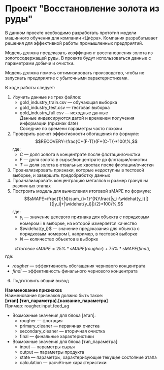 # Проект "Восстановление золота из руды"

В данном проекте необходимо разработать прототип модели машинного обучения для компании «Цифра». Компания разрабатывает решения для эффективной работы промышленных предприятий.

Модель должна предсказать коэффициент восстановления золота из золотосодержащей руды. В проекте будут использоваться данные с параметрами добычи и очистки. 

Модель должна помочь оптимизировать производство, чтобы не запускать предприятие с убыточными характеристиками.

В ходе работы следует:

1. Изучить данные из трех файлов:
    - gold_industry_train.csv — обучающая выборка
    - gold_industry_test.csv — тестовая выборка
    - gold_industry_full.csv — исходные данные  
Данные индексируются датой и временем получения информации (признак date)  
Соседние по времени параметры часто похожи
2. Проверить расчет эффективности обогащения по формуле:
$$RECOVERY=\frac{C*(F-T)}{F*(C-T)}*100\%,$$
где:
   - $C$ — доля золота в концентрате после флотации/очистки
   - $F$ — доля золота в сырье/концентрате до флотации/очистки
   - $T$ — доля золота в отвальных хвостах после флотации/очистки
3. Проанализировать признаки, которые недоступны в тестовой выборке, и завершить предобработку данных
4. Проанализировать концентрацию металлов и размер гранул на различных этапах
5. Построить модель для вычисления итоговой sMAPE по формуле:
$$sMAPE=\frac{1}{N}\sum_{i=1}^{N}\frac{|y_i-\widehat{y_i}|}{(|y_i|+|\widehat{y_i}|)/2}*100\%,$$
где:
   - $y_i$ — значение целевого признака для объекта с порядковым номером i в выборке, на которой измеряется качество  
   - $\widehat{y_i}$ — значение предсказания для объекта с порядковым номером i, например, в тестовой выборке  
   - $N$ — количество объектов в выборке
   
  
$$Итоговое\ sMAPE=25\%*sMAPE(rougher)\ +\ 75\%*sMAPE(final),$$
    где:
   - $rougher$ — эффективность обогащения чернового концентрата
   - $final$ — эффективность финального чернового концентрата
6. Подготовить общий вывод  

**Наименование признаков**  
Наименование признаков должно быть такое:  
    **[этап].[тип_параметра].[название_параметра]**  
Пример: rougher.input.feed_ag
   - Возможные значения для блока [этап]:
     + rougher — флотация
     + primary_cleaner — первичная очистка
     + secondary_cleaner — вторичная очистка
     + final — финальные характеристики
   - Возможные значения для блока [тип_параметра]:
     + input — параметры сырья
     + output — параметры продукта
     + state — параметры, характеризующие текущее состояние этапа
     + calculation — расчётные характеристики